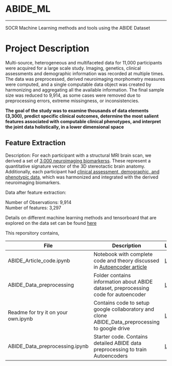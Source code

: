 # ABIDE_ML
---
SOCR Machine Learning methods and tools using the ABIDE Dataset

# Project Description

Multi-source, heterogeneous and multifaceted data for 11,000 participants were acquired for a large scale study. Imaging, genetics, clinical assessments and demographic information was recorded at multiple times. The data was preprocessed, derived neuroimaging morphometry measures were computed, and a single computable data object was created by harmonizing and aggregating all the available information. The final sample size was reduced to 9,914, as some cases were removed due to preprocessing errors, extreme missingness, or inconsistencies.

**The goal of the study was to examine thousands of data elements (3,300), predict specific clinical outcomes, determine the most salient features associated with computable clinical phenotypes, and interpret the joint data holistically, in a lower dimensional space**

## Feature Extraction

Description: For each participant with a structural MRI brain scan, we derived a set of [3,000 neuroimaging biomarkerss](https://surfer.nmr.mgh.harvard.edu/fswiki/FsTutorial/AnatomicalROI). These represent a quantitative signature vector of the 3D stereotactic brain anatomy. Additionally, each participant had [clinical assessment, demographic, and phenotypic data,](http://journals.plos.org/plosmedicine/article?id=10.1371/journal.pmed.1001779) which was harmonized and integrated with the derived neuroimaging biomarkers.

Data after feature extraction: 

Number of Observations: 9,914  
Number of features: 3,297  

Details on different machine learning methods and tensorboard that are explored on the data set can be found [here](http://socr.umich.edu/HTML5/SOCR_TensorBoard_UKBB/)

This reporsitory contains,

| File | Description |Link|
| --- | --- |---|
| ABIDE_Article_code.ipynb | Notebook with complete code and theory discussed in [Autoencoder article](http://socr.umich.edu/HTML5/ABIDE_Autoencoder/) | [Link](https://github.com/SOCR/ABIDE_ML/blob/master/ABIDE_Article_code%20.ipynb) |
| ABIDE_Data_preprocessing  | Folder contains information about ABIDE dataset, preprocessing code for autoencoder | [Link](https://github.com/SOCR/ABIDE_ML/tree/master/ABIDE_Data_preprocessing)
| Readme for try it on your own.ipynb | Contains code to setup google collaboratory and clone ABIDE_Data_preprocessing to google drive| [Link](https://github.com/SOCR/ABIDE_ML/blob/master/ABIDE_Data_preprocessing/Readme%20for%20try%20it%20on%20your%20own.ipynb)|
| ABIDE_Data_preprocessing.ipynb | Starter code. Contains detailed ABIDE data preprocessing to train Autoencoders | [Link](https://github.com/SOCR/ABIDE_ML/blob/master/ABIDE_Data_preprocessing/Readme%20for%20try%20it%20on%20your%20own.ipynb)|
